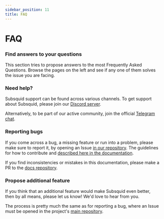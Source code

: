 ```yaml
---
sidebar_position: 11
title: FAQ
---
```


# FAQ

### Find answers to your questions

This section tries to propose answers to the most Frequently Asked Questions. Browse the pages on the left and see if any one of them solves the issue you are facing.

### Need help?

Subsquid support can be found across various channels. To get support about Subsquid, please join our [Discord server](https://discord.gg/TFGX3yG4).

Alternatively, to be part of our active community, join the official [Telegram chat](https://t.me/subsquid).

### Reporting bugs

If you come across a bug, a missing feature or run into a problem, please make sure to report it, by opening an Issue [in our repository](https://github.com/subsquid/squid). The guidelines for how to contribute and [described here in the documentation](/faq/bug-reporting-guidelines).

If you find inconsistencies or mistakes in this documentation, please make a PR to the [docs repository](https://github.com/subsquid/docs).

### Propose additional feature

If you think that an additional feature would make Subsquid even better, then by all means, please let us know! We'd love to hear from you.

The process is pretty much the same as for reporting a bug, where an Issue must be opened in the project's [main repository](https://github.com/subsquid/squid).
